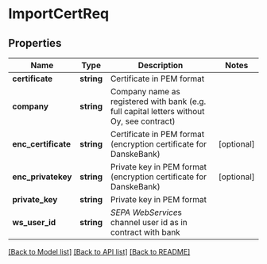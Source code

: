 # ImportCertReq

## Properties
Name | Type | Description | Notes
------------ | ------------- | ------------- | -------------
**certificate** | **string** | Certificate in PEM format | 
**company** | **string** | Company name as registered with bank (e.g. full capital letters without Oy, see contract) | 
**enc_certificate** | **string** | Certificate in PEM format (encryption certificate for DanskeBank) | [optional] 
**enc_privatekey** | **string** | Private key in PEM format (encryption certificate for DanskeBank) | [optional] 
**private_key** | **string** | Private key in PEM format | 
**ws_user_id** | **string** | *SEPA WebService*s channel user id as in contract with bank | 

[[Back to Model list]](../README.md#documentation-for-models) [[Back to API list]](../README.md#documentation-for-api-endpoints) [[Back to README]](../README.md)


